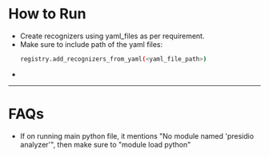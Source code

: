 # How to Run

- Create recognizers using yaml_files as per requirement.
- Make sure to include path of the yaml files:
    ```bash
    registry.add_recognizers_from_yaml(<yaml_file_path>)
    ```
- 

---

# FAQs

- If on running main python file, it mentions "No module named 'presidio analyzer'", then make sure to "module load python"
